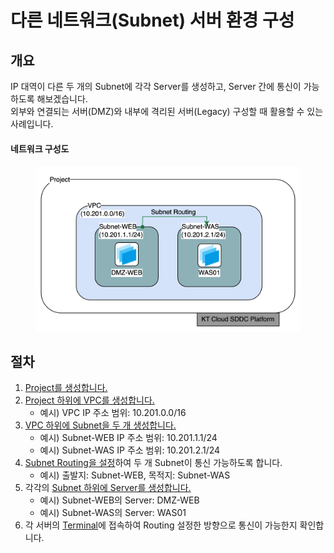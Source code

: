 # 다른 네트워크(Subnet) 서버 환경 구성

## 개요

IP 대역이 다른 두 개의 Subnet에 각각 Server를 생성하고, Server 간에 통신이 가능하도록 해보겠습니다.\
외부와 연결되는 서버(DMZ)와 내부에 격리된 서버(Legacy) 구성할 때 활용할 수 있는 사례입니다.

#### 네트워크 구성도

<figure><img src="../.gitbook/assets/image (102).png" alt=""><figcaption></figcaption></figure>



## 절차

1. [Project를 생성합니다.](../common/project.md#project-4)
2. [Project 하위에 VPC를 생성합니다.](../network/vic.md#vpc-1)
   * 예시) VPC IP 주소 범위: 10.201.0.0/16
3. [VPC 하위에 Subnet을 두 개 생성합니다.](../network/subnet.md#subnet-1)
   * 예시) Subnet-WEB IP 주소 범위: 10.201.1.1/24
   * 예시) Subnet-WAS IP 주소 범위: 10.201.2.1/24&#x20;
4. [Subnet Routing을 설정](../network/routing/subnet-routing.md#subnet-routing-1)하여 두 개 Subnet이 통신 가능하도록 합니다.
   * 예시) 출발지: Subnet-WEB, 목적지: Subnet-WAS
5. 각각의 [Subnet 하위에 Server를 생성합니다.](../compute/server.md#server-2)
   * 예시) Subnet-WEB의 Server: DMZ-WEB
   * 예시) Subnet-WAS의 Server: WAS01
6. 각 서버의 [Terminal](../compute/server.md#server-terminal)에 접속하여 Routing 설정한 방향으로 통신이 가능한지 확인합니다.

